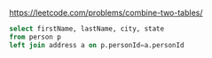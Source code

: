 https://leetcode.com/problems/combine-two-tables/

```sql
select firstName, lastName, city, state
from person p 
left join address a on p.personId=a.personId
```
